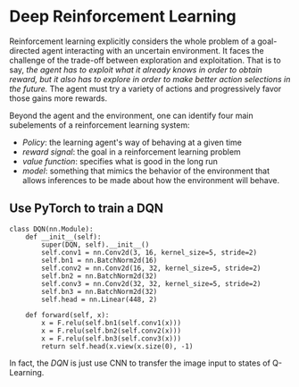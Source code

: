 # Deep Reinforcement Learning

Reinforcement learning explicitly considers the whole problem of a goal-directed agent interacting with an uncertain environment. It faces the challenge of the trade-off between exploration and exploitation. That is to say, *the agent has to exploit what it already knows in order to obtain reward, but it also has to explore in order to make better action selections in the future.* The agent must try a variety of actions and progressively favor those gains more rewards.

Beyond the agent and the environment, one can identify four main subelements of a reinforcement learning system:

- *Policy*: the learning agent's way of behaving at a given time
- *reward signal*: the goal in a reinforcement learning problem
- *value function*: specifies what is good in the long run
- *model*: something that mimics the behavior of the environment that allows inferences to be made about how the environment will behave.

## Use PyTorch to train a DQN

```
class DQN(nn.Module):
	def __init__(self):
		super(DQN, self).__init__()
		self.conv1 = nn.Conv2d(3, 16, kernel_size=5, stride=2)
		self.bn1 = nn.BatchNorm2d(16)
		self.conv2 = nn.Conv2d(16, 32, kernel_size=5, stride=2)
		self.bn2 = nn.BatchNorm2d(32)
		self.conv3 = nn.Conv2d(32, 32, kernel_size=5, stride=2)
		self.bn3 = nn.BatchNorm2d(32)
		self.head = nn.Linear(448, 2)
	
	def forward(self, x):
		x = F.relu(self.bn1(self.conv1(x)))
		x = F.relu(self.bn2(self.conv2(x)))
		x = F.relu(self.bn3(self.conv3(x)))
		return self.head(x.view(x.size(0), -1)
```

In fact, the *DQN* is just use CNN to transfer the image input to states of Q-Learning.

 